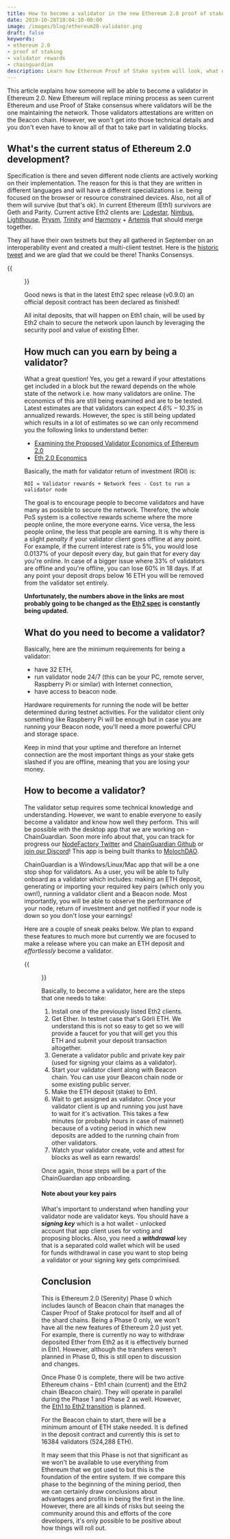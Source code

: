 ```yaml
---
title: How to become a validator in the new Ethereum 2.0 proof of stake system
date: 2019-10-28T18:04:10-00:00
image: /images/blog/ethereum20-validator.png
draft: false
keywords:
- ethereum 2.0
- proof of staking
- validator rewards
- chainguardian
description: Learn how Ethereum Proof of Stake system will look, what do you need to become a validator and how to do it. 
---
```


This article explains how someone will be able to become a validator in Ethereum 2.0. New Ethereum will replace mining process as seen current Ethereum and use Proof of Stake consensus where validators will be the one maintaining the network. Those validators attestations are written on the Beacon chain. However, we won't get into those technical details and you don't even have to know all of that to take part in validating blocks.


## What's the current status of Ethereum 2.0 development?

Specification is there and seven different node clients are actively working on their implementation. The reason for this is that they are written in different languages and will have a different specializations i.e. being focused on the browser or resource constrained devices. Also, not all of them will survive (but that's ok). In current Ethereum (Eth1) survivors are Geth and Parity. Current active Eth2 clients are: [Lodestar](https://github.com/ChainSafe/lodestar), [Nimbus](https://github.com/status-im/nimbus), [Lighthouse](https://github.com/sigp/lighthouse), [Prysm](https://github.com/prysmaticlabs/prysm), [Trinity](https://github.com/ethereum/trinity) and [Harmony](https://github.com/ether-camp/ethereum-harmony) + [Artemis](https://github.com/PegaSysEng/artemis) that should merge together.


They all have their own testnets but they all gathered in September on an interoperability event and created a multi-client testnet. Here is the [historic tweet](https://twitter.com/JonnyRhea/status/1172233598109442049) and we are glad that we could be there! Thanks Consensys.

{{<figure src="https://pbs.twimg.com/media/EEWcf2pW4AUQNJ6?format=jpg&name=4096x4096" title="First launch of the Ethereum 2.0 clients, tweet by Joseph Delong" >}}

Good news is that in the latest Eth2 spec release (v0.9.0) an official deposit contract has been declared as finished!

All inital deposits, that will happen on Eth1 chain, will be used by Eth2 chain to secure the network upon launch by leveraging the security pool and value of existing Ether.


## How much can you earn by being a validator?

What a great question! Yes, you get a reward if your attestations get included in a block but the reward depends on the whole state of the network i.e. how many validators are online. The economics of this are still being examined and are to be tested. Latest estimates are that validators can expect *4.6% – 10.3%* in annualized rewards. However, the spec is still being updated which results in a lot of estimates so we can only recommend you the following links to understand better:
 - [Examining the Proposed Validator Economics of Ethereum 2.0](https://media.consensys.net/examining-the-proposed-validator-economics-of-ethereum-2-0-82b934fb4326)
 - [Eth 2.0 Economics](https://docs.ethhub.io/ethereum-roadmap/ethereum-2.0/eth-2.0-economics/)



Basically, the math for validator return of investment (ROI) is:
```
ROI = Validator rewards + Network fees - Cost to run a validator node
```

The goal is to encourage people to become validators and have many as possible to secure the network. Therefore, the whole PoS system is a collective rewards scheme where the more people online, the more everyone earns. Vice versa, the less people online, the less that people are earning. It is why there is a slight *penalty* if your validator client goes offline at any point. For example, if the current interest rate is 5%, you would lose 0.0137% of your deposit every day, but gain that for every day you're online. In case of a bigger issue where 33% of validators are offline and you're offline, you can lose 60% in 18 days. If at any point your deposit drops below 16 ETH you will be removed from the validator set entirely.

**Unfortunately, the numbers above in the links are most probably going to be changed as the [Eth2 spec](https://github.com/ethereum/eth2.0-specs) is constantly being updated.**


## What do you need to become a validator?

Basically, here are the minimum requirements for being a validator:
 - have 32 ETH,
 - run validator node 24/7 (this can be your PC, remote server, Raspberry Pi or similar) with Internet connection,
 - have access to beacon node.

Hardware requirements for running the node will be better determined during testnet activities. For the validator client only something like Raspberry Pi will be enough but in case you are running your Beacon node, you'll need a more powerful CPU and storage space.

Keep in mind that your uptime and therefore an Internet connection are the most important things as your stake gets slashed if you are offline, meaning that you are losing your money.


## How to become a validator?

The validator setup requires some technical knowledge and understanding. However, we want to enable everyone to easily become a validator and know how well they perform. This will be possible with the desktop app that we are working on - ChainGuardian. Soon more info about that, you can track for progress our [NodeFactory Twitter](https://twitter.com/nodefactoryio) and [ChainGuardian Github](http://github.com/nodefactoryIo/chainGuardian) or [join our Discord](https://discord.gg/k6Cu6PB)! This app is being built thanks to [MolochDAO](https://molochdao.com).

ChainGuardian is a Windows/Linux/Mac app that will be a one stop shop for validators. As a user, you will be able to fully onboard as a validator which includes: making an ETH deposit, generating or importing your required key pairs (which only you own!), running a validator client and a Beacon node. Most importantly, you will be able to observe the performance of your node, return of investment and get notified if your node is down so you don't lose your earnings!

Here are a couple of sneak peaks below. We plan to expand these features to much more but currently we are focused to make a release where you can make an ETH deposit and *effortlessly* become a validator.

{{<figure src="/images/blog/chainguardian_collage.png" title="ChainGuardian desktop application previews" >}}

Basically, to become a validator, here are the steps that one needs to take:

1. Install one of the previously listed Eth2 clients.
2. Get Ether. In testnet case that's Görli ETH. We understand this is not so easy to get so we will provide a faucet for you that will get you this ETH and submit your deposit transaction altogether. 
3. Generate a validator public and private key pair (used for signing your claims as a validator).
4. Start your validator client along with Beacon chain. You can use your Beacon chain node or some existing public server.
5. Make the ETH deposit (stake) to Eth1.
6. Wait to get assigned as validator. Once your validator client is up and running you just have to wait for it's activation. This takes a few minutes (or probably hours in case of mainnet) because of a voting period in which new deposits are added to the running chain from other validators.
7. Watch your validator create, vote and attest for blocks as well as earn rewards!

Once again, those steps will be a part of the ChainGuardian app onboarding. 

#### Note about your key pairs
 
What's important to understand when handling your validator node are validator keys. You should have a ***signing key*** which is a hot wallet - unlocked account that app client uses for voting and proposing blocks. Also, you need a ***withdrawal*** key that is a separated cold wallet which will be used for funds withdrawal in case you want to stop being a validator or your signing key gets comprimised.


## Conclusion

This is Ethereum 2.0 (Serenity) Phase 0 which includes launch of Beacon chain that manages the Casper Proof of Stake protocol for itself and all of the shard chains. Being a Phase 0 only, we won't have all the new features of Ethereum 2.0 just yet. For example, there is currently no way to withdraw deposited Ether from Eth2 as it is effectively burned in Eth1. However, although the transfers weren't planned in Phase 0, this is still open to discussion and changes.

Once Phase 0 is complete, there will be two active Ethereum chains - Eth1 chain (current) and the Eth2 chain (Beacon chain). They will operate in parallel during the Phase 1 and Phase 2 as well. However, the [Eth1 to Eth2 transition](https://ethresear.ch/t/the-eth1-eth2-transition/6265) is planned.

For the Beacon chain to start, there will be a minimum amount of ETH stake needed. It is defined in the deposit contract and currently this is set to 16384 validators (524,288 ETH). 

It may seem that this Phase is not that significant as we won't be available to use everything from Ethereum that we got used to but this is the foundation of the entire system. If we compare this phase to the beginning of the mining period, then we can certainly draw conclusions about advantages and profits in being the first in the line. However, there are all kinds of risks but seeing the community around this and efforts of the core developers, it's only possible to be positive about how things will roll out.